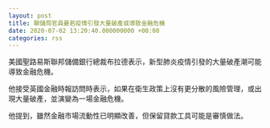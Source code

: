 ```yaml
---
layout: post
title: 聯儲局官員憂若疫情引發大量破產或導致金融危機
date: 2020-07-02 13:20:40.000000000 +08:00
categories: rss
---
```


美國聖路易斯聯邦儲備銀行總裁布拉德表示，新型肺炎疫情引發的大量破產潮可能導致金融危機。

他接受英國金融時報訪問時表示，如果在衛生政策上沒有更分散的風險管理，或出現大量破產，並演變為一場金融危機。

他提到，雖然金融市場流動性已明顯改善，但保留貸款工具可能是審慎做法。
